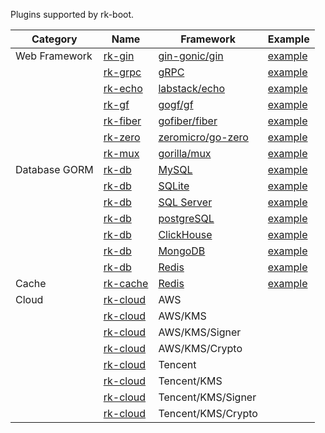 Plugins supported by rk-boot.

| Category      | Name                                                 | Framework                                                 | Example                                                                                  |
|---------------|------------------------------------------------------|-----------------------------------------------------------|------------------------------------------------------------------------------------------|
| Web Framework | [rk-gin](https://github.com/rookie-ninja/rk-gin)     | [gin-gonic/gin](https://github.com/gin-gonic/gin)         | [example](https://github.com/rookie-ninja/rk-boot/blob/main/example/web/gin)             |
|               | [rk-grpc](https://github.com/rookie-ninja/rk-grpc)   | [gRPC](https://grpc.io/docs/languages/go/)                | [example](https://github.com/rookie-ninja/rk-boot/blob/main/example/web/grpc)            |
|               | [rk-echo](https://github.com/rookie-ninja/rk-echo)   | [labstack/echo](https://github.com/labstack/echo)         | [example](https://github.com/rookie-ninja/rk-boot/blob/main/example/web/echo)            |
|               | [rk-gf](https://github.com/rookie-ninja/rk-gf)       | [gogf/gf](https://github.com/gogf/gf)                     | [example](https://github.com/rookie-ninja/rk-boot/blob/main/example/web/gf)              |
|               | [rk-fiber](https://github.com/rookie-ninja/rk-fiber) | [gofiber/fiber](https://github.com/gofiber/fiber)         | [example](https://github.com/rookie-ninja/rk-boot/blob/main/example/web/fiber)           |
|               | [rk-zero](https://github.com/rookie-ninja/rk-zero)   | [zeromicro/go-zero](https://github.com/zeromicro/go-zero) | [example](https://github.com/rookie-ninja/rk-boot/blob/main/example/web/zero)            |
|               | [rk-mux](https://github.com/rookie-ninja/rk-mux)     | [gorilla/mux](https://github.com/gorilla/mux)             | [example](https://github.com/rookie-ninja/rk-boot/blob/main/example/web/mux)             |
| Database GORM | [rk-db](https://github.com/rookie-ninja/rk-db)       | [MySQL](https://gorm.io/)                                 | [example](https://github.com/rookie-ninja/rk-boot/blob/main/example/database/mysql)      |
|               | [rk-db](https://github.com/rookie-ninja/rk-db)       | [SQLite](https://gorm.io/)                                | [example](https://github.com/rookie-ninja/rk-boot/blob/main/example/database/sqlite)     |
|               | [rk-db](https://github.com/rookie-ninja/rk-db)       | [SQL Server](https://gorm.io/)                            | [example](https://github.com/rookie-ninja/rk-boot/blob/main/example/database/sqlserver)  |
|               | [rk-db](https://github.com/rookie-ninja/rk-db)       | [postgreSQL](https://gorm.io/)                            | [example](https://github.com/rookie-ninja/rk-boot/blob/main/example/database/postgres)   |
|               | [rk-db](https://github.com/rookie-ninja/rk-db)       | [ClickHouse](https://gorm.io/)                            | [example](https://github.com/rookie-ninja/rk-boot/blob/main/example/database/clickhouse) |
|               | [rk-db](https://github.com/rookie-ninja/rk-db)       | [MongoDB](https://gorm.io/)                               | [example](https://github.com/rookie-ninja/rk-boot/blob/main/example/database/mongodb)    |
|               | [rk-db](https://github.com/rookie-ninja/rk-db)       | [Redis](https://github.com/go-redis/redis)                | [example](https://github.com/rookie-ninja/rk-boot/blob/main/example/database/redis)      |
| Cache         | [rk-cache](https://github.com/rookie-ninja/rk-cache) | [Redis](https://github.com/go-redis/redis)                | [example](https://github.com/rookie-ninja/rk-boot/blob/main/example/cache/redis)         |
| Cloud         | [rk-cloud](https://github.com/rookie-ninja/rk-cloud) | AWS                                                       |                                                                                          |
|               | [rk-cloud](https://github.com/rookie-ninja/rk-cloud) | AWS/KMS                                                   |                                                                                          |
|               | [rk-cloud](https://github.com/rookie-ninja/rk-cloud) | AWS/KMS/Signer                                            |                                                                                          |
|               | [rk-cloud](https://github.com/rookie-ninja/rk-cloud) | AWS/KMS/Crypto                                            |                                                                                          |
|               | [rk-cloud](https://github.com/rookie-ninja/rk-cloud) | Tencent                                                   |                                                                                          |
|               | [rk-cloud](https://github.com/rookie-ninja/rk-cloud) | Tencent/KMS                                               |                                                                                          |
|               | [rk-cloud](https://github.com/rookie-ninja/rk-cloud) | Tencent/KMS/Signer                                        |                                                                                          |
|               | [rk-cloud](https://github.com/rookie-ninja/rk-cloud) | Tencent/KMS/Crypto                                        |                                                                                          |


